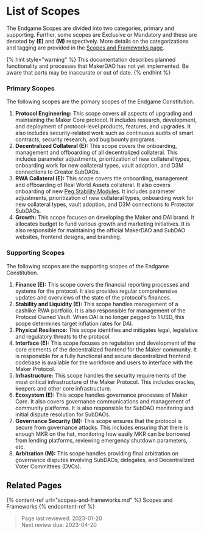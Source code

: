 # List of Scopes

The Endgame Scopes are divided into two categories, primary and supporting. Further, some scopes are Exclusive or Mandatory and these are denoted by **(E)** and **(M)** respectively. More details on the categorizations and tagging are provided in the [Scopes and Frameworks page](scopes-and-frameworks.md).

{% hint style="warning" %} This documentation describes planned functionality and processes that MakerDAO has not yet implemented. Be aware that parts may be inaccurate or out of date. {% endhint %}

### Primary Scopes
The following scopes are the primary scopes of the Endgame Constitution.
1. **Protocol Engineering:** This scope covers all aspects of upgrading and maintaining the Maker Core protocol. It includes research, development, and deployment of protocol-level products, features, and upgrades. It also includes security-related work such as continuous audits of smart contracts, security research, and bug bounty programs.
2. **Decentralized Collateral (E):** This scope covers the onboarding, management and offboarding of all decentralized collateral. This includes parameter adjustments, prioritization of new collateral types, onboarding work for new collateral types, vault adoption, and D3M connections to Creator SubDAOs. 
3. **RWA Collateral (E):** This scope covers the onboarding, management and offboarding of Real World Assets collateral. It also covers onboarding of new [Peg Stability Modules](https://manual.makerdao.com/module-index/module-psm). It includes parameter adjustments, prioritization of new collateral types, onboarding work for new collateral types, vault adoption, and D3M connections to Protector SubDAOs. 
4. **Growth:** This scope focuses on developing the Maker and DAI brand. It allocates budget to fund various growth and marketing initiatives. It is also responsible for maintaining the official MakerDAO and SubDAO websites, frontend designs, and branding.
 

### Supporting Scopes
The following scopes are the supporting scopes of the Endgame Constitution.
1. **Finance (E):** This scope covers the financial reporting processes and systems for the protocol. It also provides regular comprehensive updates and overviews of the state of the protocol's finances.
2. **Stability and Liquidity (E):** This scope handles management of a cashlike RWA portfolio. It is also responsible for management of the Protocol Owned Vault. When DAI is no longer pegged to 1 USD, this scope determines target inflation rates for DAI.
3. **Physical Resilience:** This scope identifies and mitigates legal, legislative and regulatory threats to the protocol.
4. **Interface (E):** This scope focuses on regulation and development of the core elements of the decentralized frontend for the Maker community. It is responsible for a fully functional and secure decentralized frontend codebase is available for the workforce and users to interface with the Maker Protocol.
5. **Infrastructure:** This scope handles the security requirements of the most critical infrastructure of the Maker Protocol. This includes oracles, keepers and other core infrastructure.
6. **Ecosystem (E):** This scope handles governance processes of Maker Core. It also covers governance communications and management of community platforms. It is also responsible for SubDAO monitoring and initial dispute resolution for SubDAOs.
7. **Governance Security (M):** This scope ensures that the protocol is secure from governance attacks. This includes ensuring that there is enough MKR on the hat, monitoring how easily MKR can be borrowed from lending platforms, reviewing emergency shutdown parameters, etc.
8. **Arbitration (M):** This scope handles providing final arbitration on governance disputes involving SubDAOs, delegates, and Decentralized Voter Committees (DVCs).

## Related Pages
{% content-ref url="scopes-and-frameworks.md" %} Scopes and Frameworks {% endcontent-ref %}

>Page last reviewed: 2023-01-20   
>Next review due: 2023-04-20    

